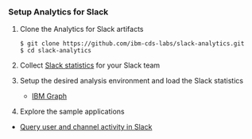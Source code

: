 ### Setup Analytics for Slack

1. Clone the Analytics for Slack artifacts

 	```
 	$ git clone https://github.com/ibm-cds-labs/slack-analytics.git
 	$ cd slack-analytics
 	```

2. Collect [Slack statistics](https://github.com/ibm-cds-labs/slack-analytics/tree/master/slack-stats) for your Slack team
 
3. Setup the desired analysis environment and load the Slack statistics

 	* [IBM Graph](https://github.com/ibm-cds-labs/slack-analytics/tree/initial/slack-graph-database)
 	 
4. Explore the sample applications
 
  * [Query user and channel activity in Slack](https://github.com/ibm-cds-labs/slack-analytics-about-service) 

